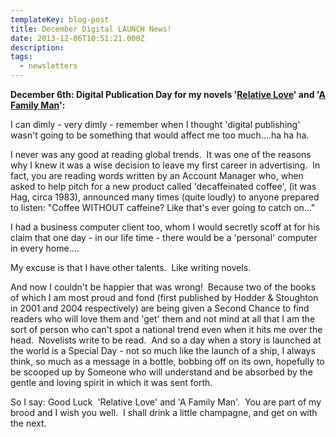 ```yaml
---
templateKey: blog-post
title: December Digital LAUNCH News!
date: 2013-12-06T10:51:21.000Z
description: 
tags: 
  - newsletters
---
```


**December 6th: Digital Publication Day for my novels '[Relative Love](http://www.amazon.co.uk/dp/B00H2GYBVO)' and '[A Family Man](http://www.amazon.co.uk/dp/B00H2GYBP0)':**

I can dimly - very dimly - remember when I thought 'digital publishing' wasn't going to be something that would affect me too much....ha ha ha.

I never was any good at reading global trends.  It was one of the reasons why I knew it was a wise decision to leave my first career in advertising.  In fact, you are reading words written by an Account Manager who, when asked to help pitch for a new product called 'decaffeinated coffee', (it was Hag, circa 1983), announced many times (quite loudly) to anyone prepared to listen: "Coffee WITHOUT caffeine? Like that's ever going to catch on..."

I had a business computer client too, whom I would secretly scoff at for his claim that one day - in our life time - there would be a 'personal' computer in every home....

My excuse is that I have other talents.  Like writing novels.

And now I couldn't be happier that was wrong!  Because two of the books of which I am most proud and fond (first published by Hodder &amp; Stoughton in 2001 and 2004 respectively) are being given a Second Chance to find readers who will love them and 'get' them and not mind at all that I am the sort of person who can't spot a national trend even when it hits me over the head.  Novelists write to be read.  And so a day when a story is launched at the world is a Special Day - not so much like the launch of a ship, I always think, so much as a message in a bottle, bobbing off on its own, hopefully to be scooped up by Someone who will understand and be absorbed by the gentle and loving spirit in which it was sent forth.

So I say: Good Luck  'Relative Love' and 'A Family Man'.  You are part of my brood and I wish you well.  I shall drink a little champagne, and get on with the next.
